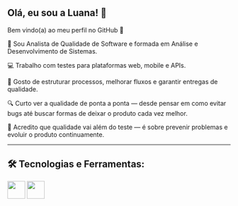 ## Olá, eu sou a Luana! :sparkling_heart:
Bem vindo(a) ao meu perfil no GitHub :wave:

:woman: Sou Analista de Qualidade de Software e formada em Análise e Desenvolvimento de Sistemas.  

:computer: Trabalho com testes para plataformas web, mobile e APIs.  

:wrench: Gosto de estruturar processos, melhorar fluxos e garantir entregas de qualidade.  

:mag: Curto ver a qualidade de ponta a ponta — desde pensar em como evitar bugs até buscar formas de deixar o produto cada vez melhor.  

:rocket: Acredito que qualidade vai além do teste — é sobre prevenir problemas e evoluir o produto continuamente.

---

## 🛠️ Tecnologias e Ferramentas: 

<img src="https://cdn.jsdelivr.net/gh/devicons/devicon@latest/icons/postman/postman-original.svg" width="40" height="40"/> <img src="https://cdn.jsdelivr.net/gh/devicons/devicon@latest/icons/jira/jira-original-wordmark.svg" width="40" height="40"/>
          


<!--
**luananemeth/luananemeth** is a ✨ _special_ ✨ repository because its `README.md` (this file) appears on your GitHub profile.

Here are some ideas to get you started:

- 🔭 I’m currently working on ...
- 🌱 I’m currently learning ...
- 👯 I’m looking to collaborate on ...
- 🤔 I’m looking for help with ...
- 💬 Ask me about ...
- 📫 How to reach me: ...
- 😄 Pronouns: ...
- ⚡ Fun fact: ...
-->
